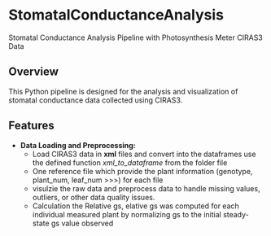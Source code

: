# StomatalConductanceAnalysis
Stomatal Conductance Analysis Pipeline with Photosynthesis Meter CIRAS3 Data

## Overview

This Python pipeline is designed for the analysis and visualization of stomatal conductance data collected using CIRAS3. 

## Features

- **Data Loading and Preprocessing:**
  - Load CIRAS3 data in **xml** files and convert into the dataframes use the defined function *xml_to_dataframe* from the folder file
  - One reference file which provide the plant information (genotype, plant_num, leaf_num >>>) for each file
  - visulzie the raw data and preprocess data to handle missing values, outliers, or other data quality issues.
  - Calculation the Relative gs, elative gs was computed for each individual measured plant by normalizing gs to the initial steady-state gs value observed

